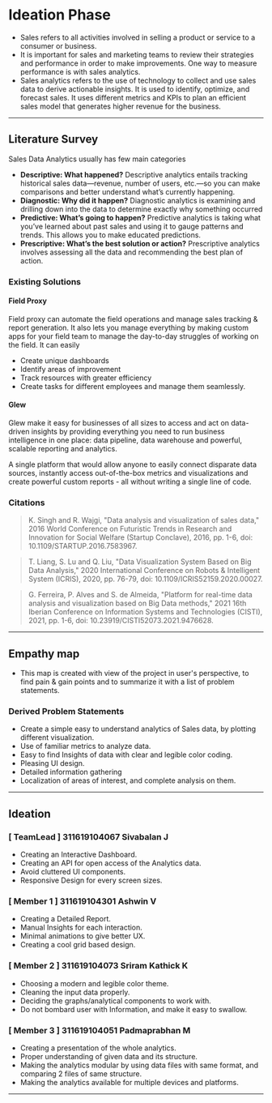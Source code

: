 # Ideation Phase

- Sales refers to all activities involved in selling a product or service to a consumer or business.
- It is important for sales and marketing teams to review their strategies and performance in order to make improvements. One way to measure performance is with sales analytics.
- Sales analytics refers to the use of technology to collect and use sales data to derive actionable insights. It is used to identify, optimize, and forecast sales. It uses different metrics and KPIs to plan an efficient sales model that generates higher revenue for the business.

---

## Literature Survey

Sales Data Analytics usually has few main categories

- **Descriptive: What happened?** Descriptive analytics entails tracking historical sales data—revenue, number of users, etc.—so you can make comparisons and better understand what’s currently happening.
- **Diagnostic: Why did it happen?** Diagnostic analytics is examining and drilling down into the data to determine exactly why something occurred
- **Predictive: What’s going to happen?** Predictive analytics is taking what you’ve learned about past sales and using it to gauge patterns and trends. This allows you to make educated predictions.
- **Prescriptive: What’s the best solution or action?** Prescriptive analytics involves assessing all the data and recommending the best plan of action.

### Existing Solutions

#### **Field Proxy**

Field proxy can automate the field operations and manage sales tracking & report generation. It also lets you manage everything by making custom apps for your field team to manage the day-to-day struggles of working on the field.
It can easily

- Create unique dashboards
- Identify areas of improvement
- Track resources with greater efficiency
- Create tasks for different employees and manage them seamlessly.

#### **Glew**

Glew make it easy for businesses of all sizes to access and act on data-driven insights by providing everything you need to run business intelligence in one place: data pipeline, data warehouse and powerful, scalable reporting and analytics.

A single platform that would allow anyone to easily connect disparate data sources, instantly access out-of-the-box metrics and visualizations and create powerful custom reports - all without writing a single line of code.

### Citations

> K. Singh and R. Wajgi, "Data analysis and visualization of sales data," 2016 World Conference on Futuristic Trends in Research and Innovation for Social Welfare (Startup Conclave), 2016, pp. 1-6, doi: 10.1109/STARTUP.2016.7583967.

> T. Liang, S. Lu and Q. Liu, "Data Visualization System Based on Big Data Analysis," 2020 International Conference on Robots & Intelligent System (ICRIS), 2020, pp. 76-79, doi: 10.1109/ICRIS52159.2020.00027.

> G. Ferreira, P. Alves and S. de Almeida, "Platform for real-time data analysis and visualization based on Big Data methods," 2021 16th Iberian Conference on Information Systems and Technologies (CISTI), 2021, pp. 1-6, doi: 10.23919/CISTI52073.2021.9476628.

---

## Empathy map

- This map is created with view of the project in user's perspective, to find pain & gain points and to summarize it with a list of problem statements.

### Derived Problem Statements

- Create a simple easy to understand analytics of Sales data, by plotting different visualization.
- Use of familiar metrics to analyze data.
- Easy to find Insights of data with clear and legible color coding.
- Pleasing UI design.
- Detailed information gathering
- Localization of areas of interest, and complete analysis on them.

---

## Ideation

### [ TeamLead ] 311619104067 Sivabalan J

- Creating an Interactive Dashboard.
- Creating an API for open access of the Analytics data.
- Avoid cluttered UI components.
- Responsive Design for every screen sizes.

### [ Member 1 ] 311619104301 Ashwin V

- Creating a Detailed Report.
- Manual Insights for each interaction.
- Minimal animations to give better UX.
- Creating a cool grid based design.

### [ Member 2 ] 311619104073 Sriram Kathick K

- Choosing a modern and legible color theme.
- Cleaning the input data properly.
- Deciding the graphs/analytical components to work with.
- Do not bombard user with Information, and make it easy to swallow.

### [ Member 3 ] 311619104051 Padmaprabhan M

- Creating a presentation of the whole analytics.
- Proper understanding of given data and its structure.
- Making the analytics modular by using data files with same format, and comparing 2 files of same structure.
- Making the analytics available for multiple devices and platforms.

---
